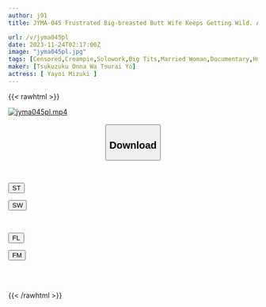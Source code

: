 ```yaml
---
author: j91
title: JYMA-045 Frustrated Big-breasted Butt Wife Keeps Getting Wild. A Lewd Masochist Wife With A Monster Voluptuous Body. A Lewd Wife With A Masochistic Slut's Proclivities Keeps Cumming. Mizuki Yayoi

url: /v/jyma045pl
date: 2023-11-24T02:17:00Z
image: "jyma045pl.jpg"
tags: [Censored,Creampie,Solowork,Big Tits,Married Woman,Documentary,Huge Butt	 ]
maker: [Tsukuzuku Onna Wa Tsurai Yo]
actress: [ Yayoi Mizuki ]
---
```



{{< rawhtml >}}

<div class="video" data-videoid="b1bDk0BW21FPXZL">
    <a href="javascript:;">
        <img src="/v/jyma045pl/jyma045pl.jpg" width="WIDTH" height="HEIGHT" alt="jyma045pl.mp4" loading="lazy">
    </a>
</div>

<script type="text/javascript" src="https://j91.asia/asset/on-demand-st.js"></script>

<br>
  <link rel="stylesheet" href="https://j91.asia/asset/bs5.css">
  
  <center>
  <button class="btn btn-primary" type="button" data-bs-toggle="collapse" data-bs-target=".multi-collapse" aria-expanded="false" aria-controls="multiCollapseExample1 multiCollapseExample2"><h2>Download</h2></button></center>
</p>
<div class="row">
  <div class="col">
    <div class="collapse multi-collapse" id="multiCollapseExample1">
      <div class="card card-body">
	      	      <br>
<div class="buttons">  
<p><a href="https://streamtape.to/v/b1bDk0BW21FPXZL" target="_blank"><button class="btn-hover color-3"><i class="fa fa-download"></i> ST</button></a></p>
<p><a href="https://flaswish.com/nwotpscgyvc9" target="_blank"><button class="btn-hover color-2"><i class="fa fa-download"></i> SW</button></a></p></div>
    </div>
  </div>
</div>
  <div class="col">
    <div class="collapse multi-collapse" id="multiCollapseExample2">
      <div class="card card-body">
	      <br>
<div class="buttons">
<p><a href="javascript:;" target="_blank"><button class="btn-hover color-9"><i class="fa fa-download"></i> FL</button></a></p>
<p><a href="javascript:;" target="_blank"><button class="btn-hover color-8"><i class="fa fa-download"></i> FM</button></a></p></div>
<br><br>
      </div>
    </div>
  </div>
</div>

{{< /rawhtml >}}
